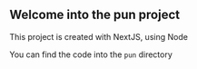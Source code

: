 ## Welcome into the pun project

This project is created with NextJS, using Node

You can find the code into the `pun` directory
